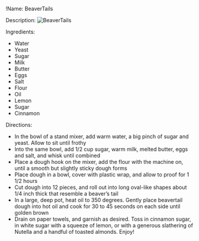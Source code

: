 !Name: BeaverTails

Description:
![BeaverTails](https://www.themealdb.com/images/media/meals/ryppsv1511815505.jpg "BeaverTails")

Ingredients:
- Water
- Yeast
- Sugar
- Milk
- Butter
- Eggs
- Salt
- Flour
- Oil
- Lemon
- Sugar
- Cinnamon

Directions:
- In the bowl of a stand mixer, add warm water, a big pinch of sugar and yeast. Allow to sit until frothy
- Into the same bowl, add 1/2 cup sugar, warm milk, melted butter, eggs and salt, and whisk until combined
- Place a dough hook on the mixer, add the flour with the machine on, until a smooth but slightly sticky dough forms
- Place dough in a bowl, cover with plastic wrap, and allow to proof for 1 1/2 hours
- Cut dough into 12 pieces, and roll out into long oval-like shapes about 1/4 inch thick that resemble a beaver’s tail
- In a large, deep pot, heat oil to 350 degrees. Gently place beavertail dough into hot oil and cook for 30 to 45 seconds on each side until golden brown
- Drain on paper towels, and garnish as desired. Toss in cinnamon sugar, in white sugar with a squeeze of lemon, or with a generous slathering of Nutella and a handful of toasted almonds. Enjoy!

